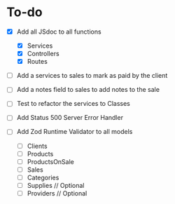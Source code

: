 # To-do

- [x] Add all JSdoc to all functions

  - [x] Services
  - [x] Controllers
  - [x] Routes

- [ ] Add a services to sales to mark as paid by the client
- [ ] Add a notes field to sales to add notes to the sale
- [ ] Test to refactor the services to Classes
- [ ] Add Status 500 Server Error Handler

- [ ] Add Zod Runtime Validator to all models
  - [ ] Clients
  - [ ] Products
  - [ ] ProductsOnSale
  - [ ] Sales
  - [ ] Categories
  - [ ] Supplies // Optional
  - [ ] Providers // Optional
